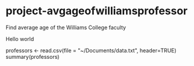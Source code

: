 # project-avgageofwilliamsprofessor
Find average age of the Williams College faculty

Hello world

professors <- read.csv(file = "~/Documents/data.txt", header=TRUE)
summary(professors)
